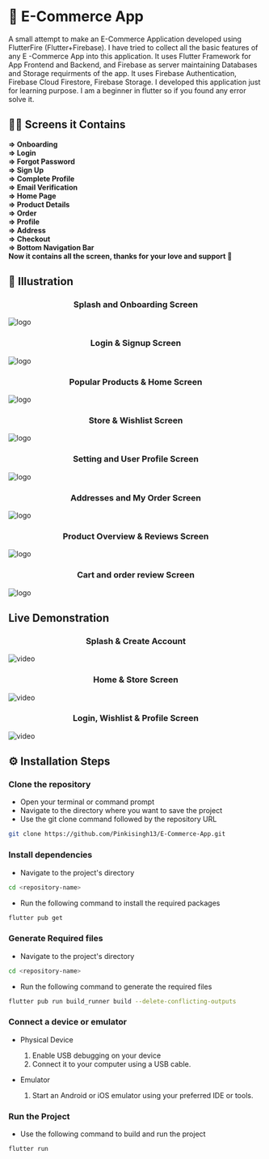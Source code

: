 # 🔭 **E-Commerce App**

<p>A small attempt to make an E-Commerce Application developed using FlutterFire (Flutter+Firebase). I have tried to collect all the basic features of any E -Commerce App into this application. It uses Flutter Framework for App Frontend and Backend, and Firebase as server maintaining Databases and Storage requirments of the app. It uses Firebase Authentication, Firebase Cloud Firestore, Firebase Storage. I developed this application just for learning purpose. I am a beginner in flutter so if you found any error solve it.</p>

 ## 👨‍💻 Screens it Contains
  **=> Onboarding <br>
  => Login<br>
  => Forgot Password<br>
  => Sign Up<br>
  => Complete Profile<br>
  => Email Verification<br>
  => Home Page<br>
  => Product Details<br>
  => Order<br>
  => Profile<br> 
  => Address<br>
  => Checkout<br>
  => Bottom Navigation Bar<br>
  Now it contains all the screen, thanks for your love and support 🙏**

## 📱 Illustration
<h3 align="center">Splash and Onboarding Screen</h3>

![logo](https://github.com/Pinkisingh13/Pinkisingh13/blob/main/1.png)

<h3 align="center">Login & Signup Screen</h3>

![logo](https://github.com/Pinkisingh13/Pinkisingh13/blob/main/2.png)

<h3 align="center">Popular Products & Home Screen</h3>

![logo](https://github.com/Pinkisingh13/Pinkisingh13/blob/main/3.png)

<h3 align="center">Store & Wishlist Screen</h3>

![logo](https://github.com/Pinkisingh13/Pinkisingh13/blob/main/4.png)

<h3 align="center">Setting and User Profile Screen</h3>

![logo](https://github.com/Pinkisingh13/Pinkisingh13/blob/main/5.png)

<h3 align="center">Addresses and My Order Screen</h3>

![logo](https://github.com/Pinkisingh13/Pinkisingh13/blob/main/6.png)

<h3 align="center">Product Overview & Reviews Screen</h3>

![logo](https://github.com/Pinkisingh13/Pinkisingh13/blob/main/7.png)

<h3 align="center">Cart and order review Screen</h3>

![logo](https://github.com/Pinkisingh13/Pinkisingh13/blob/main/e-commerce-8.png)


## Live Demonstration

<h3 align="center"> Splash & Create Account</h3>

![video](https://github.com/Pinkisingh13/Pinkisingh13/blob/main/EC%20create%20account.gif)

<h3 align="center">Home & Store Screen</h3>

![video](https://github.com/Pinkisingh13/Pinkisingh13/blob/main/ECHomeScreen.gif)

<h3 align="center"> Login, Wishlist & Profile Screen</h3>

![video](https://github.com/Pinkisingh13/Pinkisingh13/blob/main/EC%20login.gif)


## ⚙️ Installation Steps
### Clone the repository
- Open your terminal or command prompt
- Navigate to the directory where you want to save the project
- Use the git clone command followed by the repository URL

```sh
git clone https://github.com/Pinkisingh13/E-Commerce-App.git
```
### Install dependencies

- Navigate to the project's directory

```sh
cd <repository-name>
```
  
- Run the following command to install the required packages

```sh
flutter pub get
```
### Generate Required files

- Navigate to the project's directory

```sh
cd <repository-name>
```

- Run the following command to generate the required files

```sh
flutter pub run build_runner build --delete-conflicting-outputs 
```

### Connect a device or emulator

* Physical Device

  1. Enable USB debugging on your device
  2. Connect it to your computer using a USB cable.

* Emulator

  1. Start an Android or iOS emulator using your preferred IDE or tools.
 
### Run the Project

- Use the following command to build and run the project

```sh
flutter run
```
